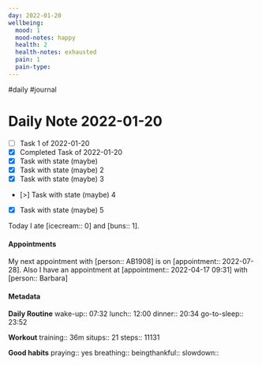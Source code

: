 ```yaml
---
day: 2022-01-20
wellbeing:
  mood: 1
  mood-notes: happy
  health: 2
  health-notes: exhausted
  pain: 1
  pain-type: 
---
```

#daily #journal

# Daily Note 2022-01-20

- [ ] Task 1 of 2022-01-20
- [x] Completed Task of 2022-01-20
- [x] Task with state (maybe)
- [x] Task with state (maybe) 2
- [x] Task with state (maybe) 3
- [>] Task with state (maybe) 4
- [x] Task with state (maybe) 5

Today I ate [icecream:: 0] and [buns:: 1].

#### Appointments
My next appointment with [person:: AB1908] is on [appointment:: 2022-07-28].
Also I have an appointment at [appointment:: 2022-04-17 09:31] with [person:: Barbara]

#### Metadata

**Daily Routine**
wake-up:: 07:32
lunch:: 12:00
dinner:: 20:34
go-to-sleep:: 23:52

**Workout**
training:: 36m
situps:: 21
steps:: 11131

**Good habits**
praying:: yes
breathing:: 
beingthankful:: 
slowdown:: 
